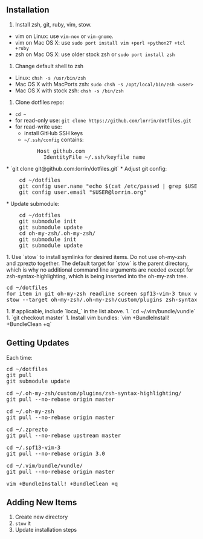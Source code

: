 Installation
------------
1. Install zsh, git, ruby, vim, stow.
  * vim on Linux: use `vim-nox` or `vim-gnome`.
  * vim on Mac OS X: use `sudo port install vim +perl +python27 +tcl +ruby`
  * zsh on Mac OS X: use older stock zsh or `sudo port install zsh`
1. Change default shell to zsh
  * Linux: `chsh -s /usr/bin/zsh`
  * Mac OS X with MacPorts zsh: `sudo chsh -s /opt/local/bin/zsh <user>`
  * Mac OS X with stock zsh: `chsh -s /bin/zsh`
1. Clone dotfiles repo:
  * `cd ~`
  * for read-only use: `git clone https://github.com/lorrin/dotfiles.git`
  * for read-write use:
      * install GitHub SSH keys
      * `~/.ssh/config` contains:
        <pre>
            Host github.com
              IdentityFile ~/.ssh/keyfile_name
</pre>
      * `git clone git@github.com:lorrin/dotfiles.git`
      * Adjust git config:
       <pre>
    cd ~/dotfiles
    git config user.name "echo $(cat /etc/passwd | grep $USER | cut -d: -f 5 | cut -d, -f1)"
    git config user.email "$USER@lorrin.org"
</pre>
  * Update submodule:
    <pre>
    cd ~/dotfiles
    git submodule init
    git submodule update
    cd oh-my-zsh/.oh-my-zsh/
    git submodule init
    git submodule update
</pre>
1. Use `stow` to install symlinks for desired items. Do not use oh-my-zsh and zprezto together.
The default target for `stow` is the parent directory, which is why no additional command line
arguments are needed except for zsh-syntax-highlighting, which is being inserted into the
oh-my-zsh tree.
<pre>
cd ~/dotfiles
for item in git oh-my-zsh readline screen spf13-vim-3 tmux vim psql; do stow $item; done;
stow --target oh-my-zsh/.oh-my-zsh/custom/plugins zsh-syntax-highlighting
</pre>
1. If applicable, include `local_<hostname>` in the list above.
1. `cd ~/.vim/bundle/vundle`
1. `git checkout master`
1. Install vim bundles: `vim +BundleInstall! +BundleClean +q`

Getting Updates
-------
Each time:
<pre>
cd ~/dotfiles
git pull
git submodule update

cd ~/.oh-my-zsh/custom/plugins/zsh-syntax-highlighting/
git pull --no-rebase origin master

cd ~/.oh-my-zsh
git pull --no-rebase origin master

cd ~/.zprezto
git pull --no-rebase upstream master

cd ~/.spf13-vim-3
git pull --no-rebase origin 3.0

cd ~/.vim/bundle/vundle/
git pull --no-rebase origin master

vim +BundleInstall! +BundleClean +q
</pre>

Adding New Items
-------
1. Create new directory
2. `stow` it
3. Update installation steps
